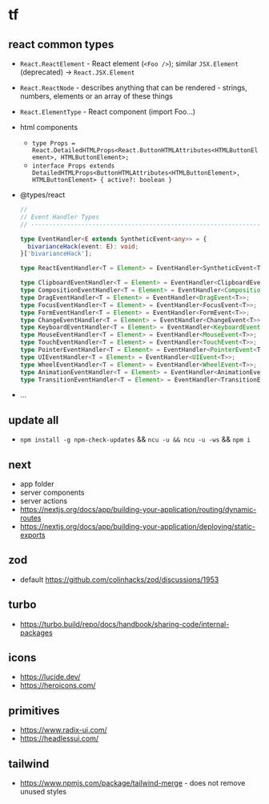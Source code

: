 # tf

## react common types

- `React.ReactElement` - React element (`<Foo />`); similar `JSX.Element` (deprecated) -> `React.JSX.Element`
- `React.ReactNode` - describes anything that can be rendered - strings, numbers, elements or an array of these things
- `React.ElementType` - React component (import Foo…)
- html components
  - `type Props = React.DetailedHTMLProps<React.ButtonHTMLAttributes<HTMLButtonElement>, HTMLButtonElement>;`
  - `interface Props extends DetailedHTMLProps<ButtonHTMLAttributes<HTMLButtonElement>, HTMLButtonElement> { active?: boolean }`
- @types/react

  ```ts
  //
  // Event Handler Types
  // ----------------------------------------------------------------------

  type EventHandler<E extends SyntheticEvent<any>> = {
    bivarianceHack(event: E): void;
  }['bivarianceHack'];

  type ReactEventHandler<T = Element> = EventHandler<SyntheticEvent<T>>;

  type ClipboardEventHandler<T = Element> = EventHandler<ClipboardEvent<T>>;
  type CompositionEventHandler<T = Element> = EventHandler<CompositionEvent<T>>;
  type DragEventHandler<T = Element> = EventHandler<DragEvent<T>>;
  type FocusEventHandler<T = Element> = EventHandler<FocusEvent<T>>;
  type FormEventHandler<T = Element> = EventHandler<FormEvent<T>>;
  type ChangeEventHandler<T = Element> = EventHandler<ChangeEvent<T>>;
  type KeyboardEventHandler<T = Element> = EventHandler<KeyboardEvent<T>>;
  type MouseEventHandler<T = Element> = EventHandler<MouseEvent<T>>;
  type TouchEventHandler<T = Element> = EventHandler<TouchEvent<T>>;
  type PointerEventHandler<T = Element> = EventHandler<PointerEvent<T>>;
  type UIEventHandler<T = Element> = EventHandler<UIEvent<T>>;
  type WheelEventHandler<T = Element> = EventHandler<WheelEvent<T>>;
  type AnimationEventHandler<T = Element> = EventHandler<AnimationEvent<T>>;
  type TransitionEventHandler<T = Element> = EventHandler<TransitionEvent<T>>;
  ```

- …

## update all

- `npm install -g npm-check-updates` && `ncu -u && ncu -u -ws` && `npm i`

## next

- app folder
- server components
- server actions
- https://nextjs.org/docs/app/building-your-application/routing/dynamic-routes
- https://nextjs.org/docs/app/building-your-application/deploying/static-exports

## zod

- default https://github.com/colinhacks/zod/discussions/1953

## turbo

- https://turbo.build/repo/docs/handbook/sharing-code/internal-packages

## icons

- https://lucide.dev/
- https://heroicons.com/

## primitives

- https://www.radix-ui.com/
- https://headlessui.com/

## tailwind

- https://www.npmjs.com/package/tailwind-merge - does not remove unused styles
